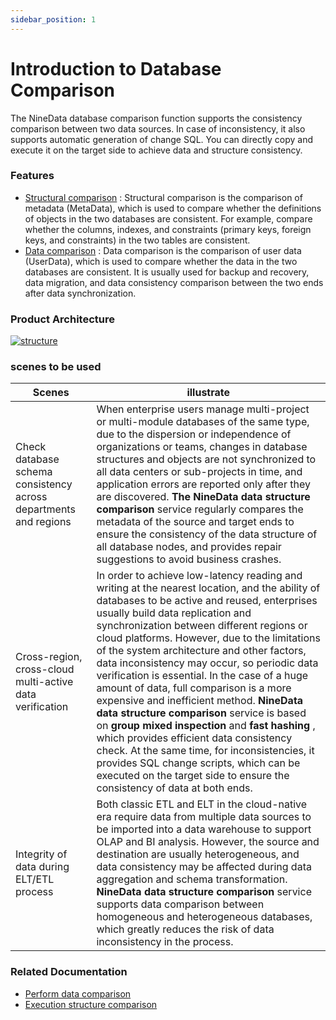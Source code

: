 ```yaml
---
sidebar_position: 1
---
```


# Introduction to Database Comparison

The NineData database comparison function supports the consistency comparison between two data sources. In case of inconsistency, it also supports automatic generation of change SQL. You can directly copy and execute it on the target side to achieve data and structure consistency.

### Features

- [Structural comparison](https://github-com.translate.goog/9z-ghj/Docs/blob/v1_0_0/docs/compare/structure_comparation.md?_x_tr_sl=auto&_x_tr_tl=en&_x_tr_hl=ja&_x_tr_pto=wapp) : Structural comparison is the comparison of metadata (MetaData), which is used to compare whether the definitions of objects in the two databases are consistent. For example, compare whether the columns, indexes, and constraints (primary keys, foreign keys, and constraints) in the two tables are consistent.
- [Data comparison](https://github-com.translate.goog/9z-ghj/Docs/blob/v1_0_0/docs/compare/data_comparation.md?_x_tr_sl=auto&_x_tr_tl=en&_x_tr_hl=ja&_x_tr_pto=wapp) : Data comparison is the comparison of user data (UserData), which is used to compare whether the data in the two databases are consistent. It is usually used for backup and recovery, data migration, and data consistency comparison between the two ends after data synchronization.

### Product Architecture

[![structure](https://github.com/9z-ghj/Docs/raw/v1_0_0/docs/compare/image/structure.png)](https://github-com.translate.goog/9z-ghj/Docs/blob/v1_0_0/docs/compare/image/structure.png?_x_tr_sl=auto&_x_tr_tl=en&_x_tr_hl=ja&_x_tr_pto=wapp)

### scenes to be used

| Scenes                                                       | illustrate                                                   |
| ------------------------------------------------------------ | ------------------------------------------------------------ |
| Check database schema consistency across departments and regions | When enterprise users manage multi-project or multi-module databases of the same type, due to the dispersion or independence of organizations or teams, changes in database structures and objects are not synchronized to all data centers or sub-projects in time, and application errors are reported only after they are discovered. **The NineData data structure comparison** service regularly compares the metadata of the source and target ends to ensure the consistency of the data structure of all database nodes, and provides repair suggestions to avoid business crashes. |
| Cross-region, cross-cloud multi-active data verification     | In order to achieve low-latency reading and writing at the nearest location, and the ability of databases to be active and reused, enterprises usually build data replication and synchronization between different regions or cloud platforms. However, due to the limitations of the system architecture and other factors, data inconsistency may occur, so periodic data verification is essential. In the case of a huge amount of data, full comparison is a more expensive and inefficient method. **NineData data structure comparison** service is based on **group mixed inspection** and **fast hashing** , which provides efficient data consistency check. At the same time, for inconsistencies, it provides SQL change scripts, which can be executed on the target side to ensure the consistency of data at both ends. |
| Integrity of data during ELT/ETL process                     | Both classic ETL and ELT in the cloud-native era require data from multiple data sources to be imported into a data warehouse to support OLAP and BI analysis. However, the source and destination are usually heterogeneous, and data consistency may be affected during data aggregation and schema transformation. **NineData data structure comparison** service supports data comparison between homogeneous and heterogeneous databases, which greatly reduces the risk of data inconsistency in the process. |

### Related Documentation

- [Perform data comparison](https://github-com.translate.goog/9z-ghj/Docs/blob/v1_0_0/docs/compare/data_comparation.md?_x_tr_sl=auto&_x_tr_tl=en&_x_tr_hl=ja&_x_tr_pto=wapp)
- [Execution structure comparison](https://github-com.translate.goog/9z-ghj/Docs/blob/v1_0_0/docs/compare/structure_comparation.md?_x_tr_sl=auto&_x_tr_tl=en&_x_tr_hl=ja&_x_tr_pto=wapp)
